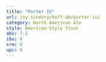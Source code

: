 ```yaml
---
title: "Porter IV"
url: /oy-sinebrychoff-ab/porter-iv/
category: North American Ale
style: American-Style Stout
abv: 7.2
ibu: 0
srm: 0
upc: 0
---
```


